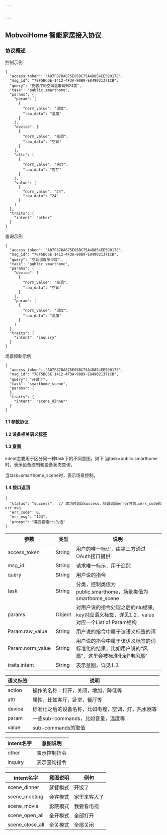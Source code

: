 ```yaml
---


---
```


<h2 id="mobvoihome-智能家居接入协议">MobvoiHome 智能家居接入协议</h2>
<h3 id="协议概述">协议概述</h3>
<p>控制示例</p>
<pre><code class="prism language-json">{
  "access_token": "A07F878A875E05BC75A4D854EE59017E",
  "msg_id": "78F5BC6E-1412-4F3A-90B9-E849021371CB",
  "query": "把客厅的空调温度调到24度",
  "task": "public.smarthome",
  "params": {
    "param": [
      {
        "norm_value": "温度",
        "raw_data": "温度"
      }
    ],
    "device": [
      {
        "norm_value": "空调",
        "raw_data": "空调"
      }
    ],
    "attr": [
      {
        "norm_value": "客厅",
        "raw_data": "客厅"
      }
    ],
    "value": [
      {
        "norm_value": "24",
        "raw_data": "24"
      }
    ]
  },
  "traits": {
    "intent": "other"
  }
}
</code></pre>
<p>查询示例</p>
<pre><code class="prism language-json">{
  "access_token": "A07F878A875E05BC75A4D854EE59017E",
  "msg_id": "78F5BC6E-1412-4F3A-90B9-E849021371CB",
  "query": "空调温度多少度",
  "task": "public.smarthome",
  "params": {
    "device": [
      {
        "norm_value": "空调", 
        "raw_data": "空调"
      }
    ], 
    "param": [
      {
        "norm_value": "温度", 
        "raw_data": "温度"
      }
    ]
  }, 
  "traits": {
    "intent": "inquiry"
  }
}
</code></pre>
<p>场景控制示例</p>
<pre><code class="prism language-json">{
  "access_token": "A07F878A875E05BC75A4D854EE59017E",
  "msg_id": "78F5BC6E-1412-4F3A-90B9-E849021371CB",
  "query": "开饭了",
  "task": "smarthome_scene",
  "params": {
  }, 
  "traits": {
    "intent": "scene_dinner"
  }
}
</code></pre>
<h4 id="参数协议">1.1 参数协议</h4>
<h4 id="设备相关语义标签">1.2 设备相关语义标签</h4>
<h4 id="意图">1.3 意图</h4>
<p>intent主要用于区分同一种task下的不同意图，如下
当task=public.smarthome时，表示设备控制和设备状态查询，</p>
<p>当task=smarthome_scene时，表示场景控制，</p>
<h4 id="接口返回">1.4 接口返回</h4>
<pre><code class="prism language-json">{
  "status": "success",  // 成功时返回success，错误返回error并附上err_code和err_msg
  "err_code": 0,
  "err_msg": "123",
  "prompt": "需要音箱tts的话"
}
</code></pre>
<table>
<thead>
<tr>
<th>参数</th>
<th>类型</th>
<th>说明</th>
</tr>
</thead>
<tbody>
<tr>
<td>access_token</td>
<td>String</td>
<td>用户的唯一标识，由第三方通过OAuth接口提供</td>
</tr>
<tr>
<td>msg_id</td>
<td>String</td>
<td>请求唯一标示，用于追踪</td>
</tr>
<tr>
<td>query</td>
<td>String</td>
<td>用户说的指令</td>
</tr>
<tr>
<td>task</td>
<td>String</td>
<td>分类，控制类值为public.smarthome，场景类值为 smarthome_scene</td>
</tr>
<tr>
<td>params</td>
<td>Object</td>
<td>对用户说的指令处理之后的nlu结果, key对应语义标签，详见1.2，value对应一个List of Param结构</td>
</tr>
<tr>
<td>Param.raw_value</td>
<td>String</td>
<td>用户说的指令中属于该语义标签的词</td>
</tr>
<tr>
<td>Param.norm_value</td>
<td>String</td>
<td>用户说的指令中属于该语义标签的词标准化的结果，比如用户说的“风扇”，这里会被标准化到“电风扇”</td>
</tr>
<tr>
<td>traits.intent</td>
<td>String</td>
<td>表示意图，详见1.3</td>
</tr>
</tbody>
</table>
<table>
<thead>
<tr>
<th>语义标签</th>
<th>说明</th>
</tr>
</thead>
<tbody>
<tr>
<td>action</td>
<td>操作的名称：打开，关闭，增加，降低等</td>
</tr>
<tr>
<td>attr</td>
<td>属性，比如客厅，卧室，餐厅等</td>
</tr>
<tr>
<td>device</td>
<td>标准化之后的设备名称，比如电视，空调，灯，热水器等</td>
</tr>
<tr>
<td>param</td>
<td>一些sub-commands，比如音量，温度等</td>
</tr>
<tr>
<td>value</td>
<td>sub-commands的取值</td>
</tr>
</tbody>
</table>
<table>
<thead>
<tr>
<th>intent名字</th>
<th>意图说明</th>
</tr>
</thead>
<tbody>
<tr>
<td>other</td>
<td>表示控制指令</td>
</tr>
<tr>
<td>inquiry</td>
<td>表示查询指令</td>
</tr>
</tbody>
</table>
<table>
<thead>
<tr>
<th>intent名字</th>
<th>意图说明</th>
<th>例句</th>
</tr>
</thead>
<tbody>
<tr>
<td>scene_dinner</td>
<td>就餐模式</td>
<td>开饭了</td>
</tr>
<tr>
<td>scene_meeting</td>
<td>会客模式</td>
<td>家里来客人了</td>
</tr>
<tr>
<td>scene_movie</td>
<td>影院模式</td>
<td>我要看电视</td>
</tr>
<tr>
<td>scene_open_all</td>
<td>全开模式</td>
<td>全部打开</td>
</tr>
<tr>
<td>scene_close_all</td>
<td>全关模式</td>
<td>全部关闭</td>
</tr>
</tbody>
</table>

